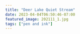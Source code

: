 ```yaml
---
title: "Deer Lake Quiet Stream"
date: 2023-04-04T06:50:46-07:00
featured_image: 202111_1.jpg 
tags: ["pen and ink"]
---
```

